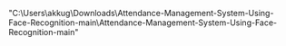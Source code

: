 "C:\Users\akkug\Downloads\Attendance-Management-System-Using-Face-Recognition-main\Attendance-Management-System-Using-Face-Recognition-main"
